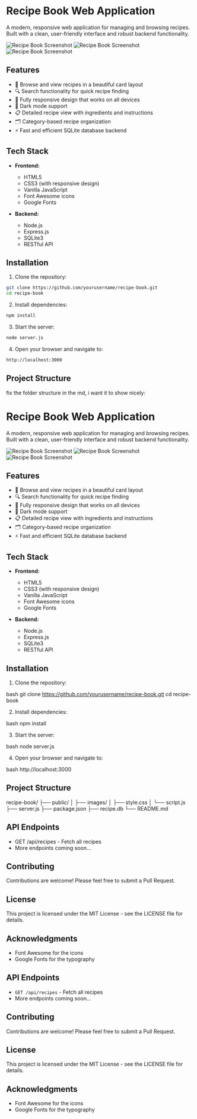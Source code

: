 # Recipe Book Web Application

A modern, responsive web application for managing and browsing recipes. Built with a clean, user-friendly interface and robust backend functionality.

![Recipe Book Screenshot](public/images/preview-1.png)
![Recipe Book Screenshot](public/images/preview-3.png)
![Recipe Book Screenshot](public/images/preview-2.png)

## Features

- 🍳 Browse and view recipes in a beautiful card layout
- 🔍 Search functionality for quick recipe finding
- 📱 Fully responsive design that works on all devices
- 🌙 Dark mode support
- 📋 Detailed recipe view with ingredients and instructions
- 🗂️ Category-based recipe organization
- ⚡ Fast and efficient SQLite database backend

## Tech Stack

- **Frontend:**
  - HTML5
  - CSS3 (with responsive design)
  - Vanilla JavaScript
  - Font Awesome icons
  - Google Fonts

- **Backend:**
  - Node.js
  - Express.js
  - SQLite3
  - RESTful API

## Installation

1. Clone the repository:

```bash
git clone https://github.com/yourusername/recipe-book.git
cd recipe-book
```

2. Install dependencies:

```bash
npm install
```

3. Start the server:

```bash
node server.js
```
4. Open your browser and navigate to:

```bash
http://localhost:3000
```


## Project Structure

fix the folder structure in the md, i want it to show nicely:
# Recipe Book Web Application

A modern, responsive web application for managing and browsing recipes. Built with a clean, user-friendly interface and robust backend functionality.

![Recipe Book Screenshot](public/images/preview-1.png)
![Recipe Book Screenshot](public/images/preview-3.png)
![Recipe Book Screenshot](public/images/preview-2.png)

## Features

- 🍳 Browse and view recipes in a beautiful card layout
- 🔍 Search functionality for quick recipe finding
- 📱 Fully responsive design that works on all devices
- 🌙 Dark mode support
- 📋 Detailed recipe view with ingredients and instructions
- 🗂️ Category-based recipe organization
- ⚡ Fast and efficient SQLite database backend

## Tech Stack

- **Frontend:**
  - HTML5
  - CSS3 (with responsive design)
  - Vanilla JavaScript
  - Font Awesome icons
  - Google Fonts

- **Backend:**
  - Node.js
  - Express.js
  - SQLite3
  - RESTful API

## Installation

1. Clone the repository:

bash
git clone https://github.com/yourusername/recipe-book.git
cd recipe-book



2. Install dependencies:

bash
npm install



3. Start the server:

bash
node server.js


4. Open your browser and navigate to:

bash
http://localhost:3000




## Project Structure

recipe-book/
├── public/
│  ├── images/
│  ├── style.css
│  └── script.js
├── server.js
├── package.json
├── recipe.db
└── README.md


## API Endpoints

- GET /api/recipes - Fetch all recipes
- More endpoints coming soon...

## Contributing

Contributions are welcome! Please feel free to submit a Pull Request.

## License

This project is licensed under the MIT License - see the LICENSE file for details.

## Acknowledgments

- Font Awesome for the icons
- Google Fonts for the typography


## API Endpoints

- `GET /api/recipes` - Fetch all recipes
- More endpoints coming soon...

## Contributing

Contributions are welcome! Please feel free to submit a Pull Request.

## License

This project is licensed under the MIT License - see the LICENSE file for details.

## Acknowledgments

- Font Awesome for the icons
- Google Fonts for the typography

